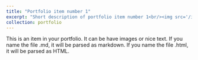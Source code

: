 ```yaml
---
title: "Portfolio item number 1"
excerpt: "Short description of portfolio item number 1<br/><img src='/images/Rector Honor 1.jpg'>"
collection: portfolio
---
```


This is an item in your portfolio. It can be have images or nice text. If you name the file .md, it will be parsed as markdown. If you name the file .html, it will be parsed as HTML. 
